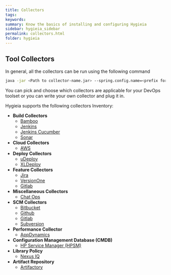 ```yaml
---
title: Collectors
tags:
keywords:
summary: Know the basics of installing and configuring Hygieia 
sidebar: hygieia_sidebar
permalink: collectors.html
folder: hygieia
---
```


## Tool Collectors
In general, all the collectors can be run using the following command
```bash
java -jar <Path to collector-name.jar> --spring.config.name=<prefix for properties> --spring.config.location=<path to properties file location>
```

You can pick and choose which collectors are applicable for your DevOps toolset or you can write your own collector and plug it in.

Hygieia supports the following collectors Inventory:

- **Build Collectors**
  - [Bamboo](build/bamboo.md)
  - [Jenkins](build/jenkins.md)
  - [Jenkins Cucumber](build/jenkins-cucumber.md)
  - [Sonar](build/sonar.md)
- **Cloud Collectors**
  - [AWS](cloud/aws.md)
- **Deploy Collectors**
  - [uDeploy](deploy/udeploy.md)
  - [XLDeploy](deploy/xldeploy.md)
- **Feature Collectors**
  - [Jira](feature/jira.md)
  - [VersionOne](feature/versionone.md)
  - [Gitlab](feature/feature-gitlab.md)
- **Miscellaneous Collectors**
  - [Chat Ops](misc/chat-ops.md)
- **SCM Collectors** 
  - [Bitbucket](scm/bitbucket.md)
  - [Github](scm/github.md)
  - [Gitlab](scm/gitlab.md)
  - [Subversion](scm/subversion.md)
- **Performance Collector**
  - [AppDynamics](performance/appdynamics.md)
- **Configuration Management Database (CMDB)**
  - [HP Service Manager (HPSM)](cmdb/hpsm.md)
- **Library Policy**
  - [Nexus IQ](library-policy/nexus-iq-collector.md)
- **Artifact Repository**
  - [Artifactory](artifact/artifactory.md)
